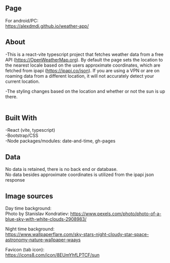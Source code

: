 ## Page
For android/PC: <br>
https://alexdmdi.github.io/weather-app/

## About 
-This is a react-vite typescript project that fetches weather data from a free API (https://OpenWeatherMap.org). By default the page sets the location
to the nearest locale based on the users approximate coordinates, which are fetched from ipapi (https://ipapi.co/json). If you are using a VPN or are
on roaming data from a different location, it will not accurately detect your current location. <br>

-The styling changes based on the location and whether or not the sun is up there. <br> <br>


## Built With
-React (vite, typescript) <br>
-Bootstrap/CSS <br>
-Node packages/modules: date-and-time, gh-pages

## Data
No data is retained, there is no back end or database. <br>
No data besides approximate coordinates is utilized from the ipapi json response

## Image sources
Day time background: <br>
Photo by Stanislav Kondratiev: https://www.pexels.com/photo/photo-of-a-blue-sky-with-white-clouds-2908983/

Night time background: <br>
https://www.wallpaperflare.com/sky-stars-night-cloudy-star-space-astronomy-nature-wallpaper-waays


Favicon (tab icon): <br>
https://icons8.com/icon/8EUmYhfLPTCF/sun
